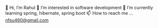👋 Hi, I’m Rahul
👀 I’m interested in software development
🌱 I’m currently learning spring, hibernate, spring boot
📫 How to reach me ... nfsu460@gmail.com

<!---
nfsu460/nfsu460 is a ✨ special ✨ repository because its `README.md` (this file) appears on your GitHub profile.
You can click the Preview link to take a look at your changes.
--->
